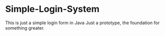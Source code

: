 # Simple-Login-System
This is just a simple login form in Java
Just a prototype, the foundation for something greater.
